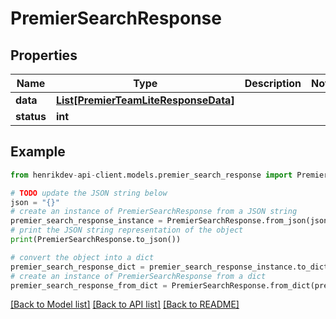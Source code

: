 # PremierSearchResponse


## Properties

Name | Type | Description | Notes
------------ | ------------- | ------------- | -------------
**data** | [**List[PremierTeamLiteResponseData]**](PremierTeamLiteResponseData.md) |  | 
**status** | **int** |  | 

## Example

```python
from henrikdev-api-client.models.premier_search_response import PremierSearchResponse

# TODO update the JSON string below
json = "{}"
# create an instance of PremierSearchResponse from a JSON string
premier_search_response_instance = PremierSearchResponse.from_json(json)
# print the JSON string representation of the object
print(PremierSearchResponse.to_json())

# convert the object into a dict
premier_search_response_dict = premier_search_response_instance.to_dict()
# create an instance of PremierSearchResponse from a dict
premier_search_response_from_dict = PremierSearchResponse.from_dict(premier_search_response_dict)
```
[[Back to Model list]](../README.md#documentation-for-models) [[Back to API list]](../README.md#documentation-for-api-endpoints) [[Back to README]](../README.md)


